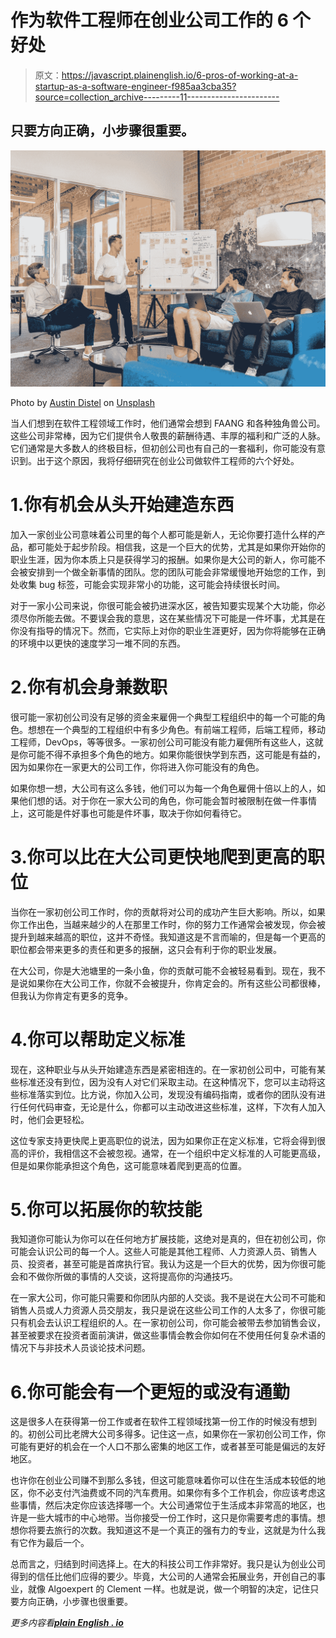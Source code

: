 # 作为软件工程师在创业公司工作的 6 个好处

> 原文：<https://javascript.plainenglish.io/6-pros-of-working-at-a-startup-as-a-software-engineer-f985aa3cba35?source=collection_archive---------11----------------------->

## 只要方向正确，小步骤很重要。

![](img/b6d2d8552e9336eb8aa11d08941e4e4c.png)

Photo by [Austin Distel](https://unsplash.com/@austindistel?utm_source=medium&utm_medium=referral) on [Unsplash](https://unsplash.com?utm_source=medium&utm_medium=referral)

当人们想到在软件工程领域工作时，他们通常会想到 FAANG 和各种独角兽公司。这些公司非常棒，因为它们提供令人敬畏的薪酬待遇、丰厚的福利和广泛的人脉。它们通常是大多数人的终极目标，但初创公司也有自己的一套福利，你可能没有意识到。出于这个原因，我将仔细研究在创业公司做软件工程师的六个好处。

# 1.你有机会从头开始建造东西

加入一家创业公司意味着公司里的每个人都可能是新人，无论你要打造什么样的产品，都可能处于起步阶段。相信我，这是一个巨大的优势，尤其是如果你开始你的职业生涯，因为你本质上只是获得学习的报酬。如果你是大公司的新人，你可能不会被安排到一个做全新事情的团队。您的团队可能会非常缓慢地开始您的工作，到处收集 bug 标签，可能会实现非常小的功能，这可能会持续很长时间。

对于一家小公司来说，你很可能会被扔进深水区，被告知要实现某个大功能，你必须尽你所能去做。不要误会我的意思，这在某些情况下可能是一件坏事，尤其是在你没有指导的情况下。然而，它实际上对你的职业生涯更好，因为你将能够在正确的环境中以更快的速度学习一堆不同的东西。

# 2.你有机会身兼数职

很可能一家初创公司没有足够的资金来雇佣一个典型工程组织中的每一个可能的角色。想想在一个典型的工程组织中有多少角色。有前端工程师，后端工程师，移动工程师，DevOps，等等很多。一家初创公司可能没有能力雇佣所有这些人，这就是你可能不得不承担多个角色的地方。如果你能很快学到东西，这可能是有益的，因为如果你在一家更大的公司工作，你将进入你可能没有的角色。

如果你想一想，大公司有这么多钱，他们可以为每一个角色雇佣十倍以上的人，如果他们想的话。对于你在一家大公司的角色，你可能会暂时被限制在做一件事情上，这可能是件好事也可能是件坏事，取决于你如何看待它。

# 3.你可以比在大公司更快地爬到更高的职位

当你在一家初创公司工作时，你的贡献将对公司的成功产生巨大影响。所以，如果你工作出色，当越来越少的人在那里工作时，你的努力工作通常会被发现，你会被提升到越来越高的职位，这并不奇怪。我知道这是不言而喻的，但是每一个更高的职位都会带来更多的责任和更多的报酬，这只会有利于你的职业发展。

在大公司，你是大池塘里的一条小鱼，你的贡献可能不会被轻易看到。现在，我不是说如果你在大公司工作，你就不会被提升，你肯定会的。所有这些公司都很棒，但我认为你肯定有更多的竞争。

# 4.你可以帮助定义标准

现在，这种职业与从头开始建造东西是紧密相连的。在一家初创公司中，可能有某些标准还没有到位，因为没有人对它们采取主动。在这种情况下，您可以主动将这些标准落实到位。比方说，你加入公司，发现没有编码指南，或者你的团队没有进行任何代码审查，无论是什么，你都可以主动改进这些标准，这样，下次有人加入时，他们会更轻松。

这位专家支持更快爬上更高职位的说法，因为如果你正在定义标准，它将会得到很高的评价，我相信这不会被忽视。通常，在一个组织中定义标准的人可能更高级，但是如果你能承担这个角色，这可能意味着爬到更高的位置。

# 5.你可以拓展你的软技能

我知道你可能认为你可以在任何地方扩展技能，这绝对是真的，但在初创公司，你可能会认识公司的每一个人。这些人可能是其他工程师、人力资源人员、销售人员、投资者，甚至可能是首席执行官。我认为这是一个巨大的优势，因为你很可能会和不做你所做的事情的人交谈，这将提高你的沟通技巧。

在一家大公司，你可能只需要和你团队内部的人交谈。我不是说在大公司不可能和销售人员或人力资源人员交朋友，我只是说在这些公司工作的人太多了，你很可能只有机会去认识工程组织的人。在一家初创公司，你可能会被带去参加销售会议，甚至被要求在投资者面前演讲，做这些事情会教会你如何在不使用任何复杂术语的情况下与非技术人员谈论技术问题。

# 6.你可能会有一个更短的或没有通勤

这是很多人在获得第一份工作或者在软件工程领域找第一份工作的时候没有想到的。初创公司比老牌大公司多得多。记住这一点，如果你在一家初创公司工作，你可能有更好的机会在一个人口不那么密集的地区工作，或者甚至可能是偏远的友好地区。

也许你在创业公司赚不到那么多钱，但这可能意味着你可以住在生活成本较低的地区，你不必支付汽油费或不同的汽车费用。如果你有多个工作机会，你应该考虑这些事情，然后决定你应该选择哪一个。大公司通常位于生活成本非常高的地区，也许是一些大城市的中心地带。当你接受一份工作时，这只是你需要考虑的事情。想想你将要去旅行的次数。我知道这不是一个真正的强有力的专业，这就是为什么我有它作为最后一个。

总而言之，归结到时间选择上。在大的科技公司工作非常好。我只是认为创业公司得到的信任比他们应得的要少。毕竟，大公司的人通常会拓展业务，开创自己的事业，就像 Algoexpert 的 Clement 一样。也就是说，做一个明智的决定，记住只要方向正确，小步骤也很重要。

*更多内容看*[***plain English . io***](http://plainenglish.io/)